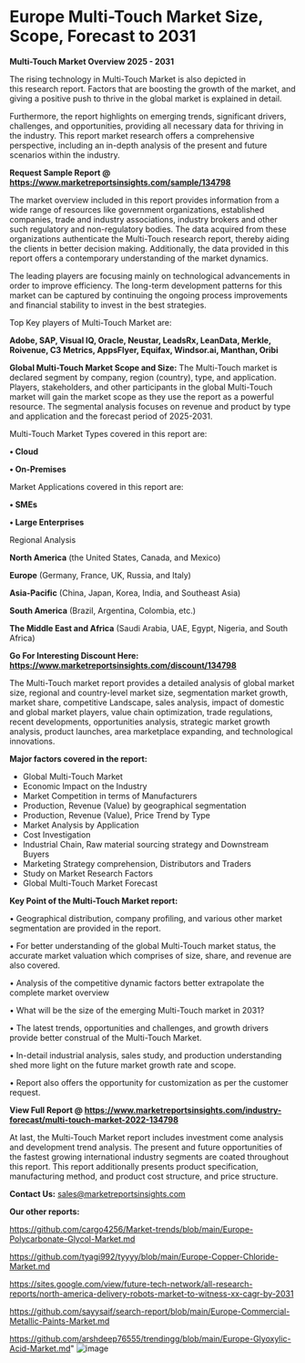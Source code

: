 # Europe Multi-Touch Market Size, Scope, Forecast to 2031

<Strong> Multi-Touch Market Overview 2025 - 2031</strong>

The rising technology in Multi-Touch Market is also depicted in this research report. Factors that are boosting the growth of the market, and giving a positive push to thrive in the global market is explained in detail.

Furthermore, the report highlights on emerging trends, significant drivers, challenges, and opportunities, providing all necessary data for thriving in the industry. This report market research offers a comprehensive perspective, including an in-depth analysis of the present and future scenarios within the industry.

<strong>Request Sample Report @ <a href=https://www.marketreportsinsights.com/sample/134798>https://www.marketreportsinsights.com/sample/134798</a></strong>

The market overview included in this report provides information from a wide range of resources like government organizations, established companies, trade and industry associations, industry brokers and other such regulatory and non-regulatory bodies. The data acquired from these organizations authenticate the Multi-Touch research report, thereby aiding the clients in better decision making. Additionally, the data provided in this report offers a contemporary understanding of the market dynamics.

The leading players are focusing mainly on technological advancements in order to improve efficiency. The long-term development patterns for this market can be captured by continuing the ongoing process improvements and financial stability to invest in the best strategies.

Top Key players of Multi-Touch Market are:

<strong>Adobe, SAP, Visual IQ, Oracle, Neustar, LeadsRx, LeanData, Merkle, Roivenue, C3 Metrics, AppsFlyer, Equifax, Windsor.ai, Manthan, Oribi</strong>

<strong><b>Global Multi-Touch Market Scope and Size:</b></strong>
The Multi-Touch market is declared segment by company, region (country), type, and application. Players, stakeholders, and other participants in the global Multi-Touch market will gain the market scope as they use the report as a powerful resource. The segmental analysis focuses on revenue and product by type and application and the forecast period of 2025-2031.

Multi-Touch Market Types covered in this report are:

<strong>• Cloud

• On-Premises</strong>

Market Applications covered in this report are:

<strong>• SMEs

• Large Enterprises</strong> 

Regional Analysis

<strong>North America</strong> (the United States, Canada, and Mexico)

<strong>Europe</strong> (Germany, France, UK, Russia, and Italy)

<strong>Asia-Pacific</strong> (China, Japan, Korea, India, and Southeast Asia)

<strong>South America</strong> (Brazil, Argentina, Colombia, etc.)

<strong>The Middle East and Africa</strong> (Saudi Arabia, UAE, Egypt, Nigeria, and South Africa)

<strong>Go For Interesting Discount Here: <a href=https://www.marketreportsinsights.com/discount/134798>https://www.marketreportsinsights.com/discount/134798</a></strong>

The Multi-Touch market report provides a detailed analysis of global market size, regional and country-level market size, segmentation market growth, market share, competitive Landscape, sales analysis, impact of domestic and global market players, value chain optimization, trade regulations, recent developments, opportunities analysis, strategic market growth analysis, product launches, area marketplace expanding, and technological innovations.

<strong><b>Major factors covered in the report:</b></strong>
<ul>
  <li>Global Multi-Touch Market </li>
  <li>Economic Impact on the Industry</li>
  <li>Market Competition in terms of Manufacturers</li>
  <li>Production, Revenue (Value) by geographical segmentation</li>
  <li>Production, Revenue (Value), Price Trend by Type</li>
  <li>Market Analysis by Application</li>
  <li>Cost Investigation</li>
  <li>Industrial Chain, Raw material sourcing strategy and Downstream Buyers</li>
  <li>Marketing Strategy comprehension, Distributors and Traders</li>
  <li>Study on Market Research Factors</li>
  <li>Global Multi-Touch Market Forecast</li>
</ul>

<strong><b>Key Point of the Multi-Touch Market report:</b></strong>

• Geographical distribution, company profiling, and various other market segmentation are provided in the report.

• For better understanding of the global Multi-Touch market status, the accurate market valuation which comprises of size, share, and revenue are also covered.

• Analysis of the competitive dynamic factors better extrapolate the complete market overview

• What will be the size of the emerging Multi-Touch market in 2031?

• The latest trends, opportunities and challenges, and growth drivers provide better construal of the Multi-Touch Market.

• In-detail industrial analysis, sales study, and production understanding shed more light on the future market growth rate and scope.

• Report also offers the opportunity for customization as per the customer request.

<strong><b>View Full Report @ <a href=https://www.marketreportsinsights.com/industry-forecast/multi-touch-market-2022-134798>https://www.marketreportsinsights.com/industry-forecast/multi-touch-market-2022-134798</a></b></strong>


At last, the Multi-Touch Market report includes investment come analysis and development trend analysis. The present and future opportunities of the fastest growing international industry segments are coated throughout this report. This report additionally presents product specification, manufacturing method, and product cost structure, and price structure.

<strong>Contact Us:</strong>
sales@marketreportsinsights.com

<strong>Our other reports:</strong>

<a href=https://github.com/cargo4256/Market-trends/blob/main/Europe-Polycarbonate-Glycol-Market.md>https://github.com/cargo4256/Market-trends/blob/main/Europe-Polycarbonate-Glycol-Market.md</a>

<a href=https://github.com/tyagi992/tyyyy/blob/main/Europe-Copper-Chloride-Market.md>https://github.com/tyagi992/tyyyy/blob/main/Europe-Copper-Chloride-Market.md</a>

<a href=https://sites.google.com/view/future-tech-network/all-research-reports/north-america-delivery-robots-market-to-witness-xx-cagr-by-2031>https://sites.google.com/view/future-tech-network/all-research-reports/north-america-delivery-robots-market-to-witness-xx-cagr-by-2031</a>

<a href=https://github.com/sayysaif/search-report/blob/main/Europe-Commercial-Metallic-Paints-Market.md>https://github.com/sayysaif/search-report/blob/main/Europe-Commercial-Metallic-Paints-Market.md</a>

<a href=https://github.com/arshdeep76555/trendingg/blob/main/Europe-Glyoxylic-Acid-Market.md>https://github.com/arshdeep76555/trendingg/blob/main/Europe-Glyoxylic-Acid-Market.md</a>"
![image](https://github.com/user-attachments/assets/7cb19c2e-cc2f-46c4-9e8b-aba6219980c3)
